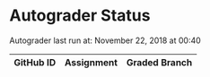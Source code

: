 # Autograder Status
Autograder last run at: November 22, 2018 at 00:40

| GitHub ID | Assignment | Graded Branch |
|-----------|------------|---------------|
